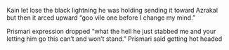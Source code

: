 Kain let lose the black lightning he was holding sending it toward Azrakal but then it arced upward “goo vile one before I change my mind.” 

Prismari expression dropped “what the hell he just stabbed me and your letting him go this can’t and won’t stand.” Prismari said getting hot headed